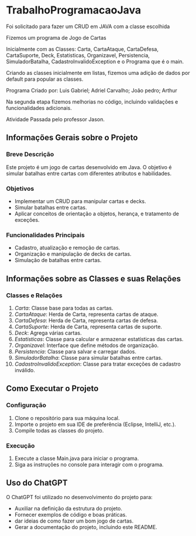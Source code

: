 # TrabalhoProgramacaoJava

Foi solicitado para fazer um CRUD em JAVA com a classe escolhida

Fizemos um programa de Jogo de Cartas

Inicialmente com as Classes: Carta, CartaAtaque, CartaDefesa, CartaSuporte, Deck, Estatisticas, Organizavel, Persistencia, SimuladorBatalha, CadastroInvalidoException e o Programa que é o main.

Criando as classes inicialmente em listas, fizemos uma adição de dados por default para popular as classes.

Programa Criado por: Luis Gabriel; Adriel Carvalho; João pedro; Arthur

Na segunda etapa fizemos melhorias no código, incluindo validações e funcionalidades adicionais.

Atividade Passada pelo professor Jason.

## Informações Gerais sobre o Projeto

### Breve Descrição
Este projeto é um jogo de cartas desenvolvido em Java. O objetivo é simular batalhas entre cartas com diferentes atributos e habilidades.

### Objetivos
- Implementar um CRUD para manipular cartas e decks.
- Simular batalhas entre cartas.
- Aplicar conceitos de orientação a objetos, herança, e tratamento de exceções.

### Funcionalidades Principais
- Cadastro, atualização e remoção de cartas.
- Organização e manipulação de decks de cartas.
- Simulação de batalhas entre cartas.

## Informações sobre as Classes e suas Relações

### Classes e Relações
1. *Carta*: Classe base para todas as cartas.
2. *CartaAtaque*: Herda de Carta, representa cartas de ataque.
3. *CartaDefesa*: Herda de Carta, representa cartas de defesa.
4. *CartaSuporte*: Herda de Carta, representa cartas de suporte.
5. *Deck*: Agrega várias cartas.
6. *Estatisticas*: Classe para calcular e armazenar estatísticas das cartas.
7. *Organizavel*: Interface que define métodos de organização.
8. *Persistencia*: Classe para salvar e carregar dados.
9. *SimuladorBatalha*: Classe para simular batalhas entre cartas.
10. *CadastroInvalidoException*: Classe para tratar exceções de cadastro inválido.

## Como Executar o Projeto

### Configuração
1. Clone o repositório para sua máquina local.
2. Importe o projeto em sua IDE de preferência (Eclipse, IntelliJ, etc.).
3. Compile todas as classes do projeto.

### Execução
1. Execute a classe Main.java para iniciar o programa.
2. Siga as instruções no console para interagir com o programa.

## Uso do ChatGPT

O ChatGPT foi utilizado no desenvolvimento do projeto para:
- Auxiliar na definição da estrutura do projeto.
- Fornecer exemplos de código e boas práticas.
- dar ideias de como fazer um bom jogo de cartas.
- Gerar a documentação do projeto, incluindo este README.



